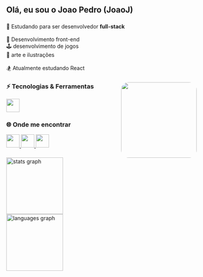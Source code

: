 <h2>Olá, eu sou o Joao Pedro (JoaoJ)</h2>

###

<p align="left">🛵 Estudando para ser desenvolvedor <b>full-stack</b><br>
  <br>🎨 Desenvolvimento front-end<br>🕹️ desenvolvimento de jogos<br>🎈 arte e ilustrações<br><br>🏂 Atualmente estudando React</p>

###

<img 
  align="right" 
  src="https://s4.anilist.co/file/anilistcdn/user/avatar/large/b6301502-AaPeA9l50dsK.png"  
  width="200" 
  style="border-radius: 20px;" 
/>


###

<h3 align="left">⚡ Tecnologias & Ferramentas</h3>

<div align="left">
  <img src="https://skillicons.dev/icons?i=js,ts,html,css,react,tailwind,gamemakerstudio,electron,godot,flutter,py,ps" height="35" />
</div>

###

<h3 align="left">🌐 Onde me encontrar</h3>

<div align="left">
  <a href="https://www.instagram.com/joaoj_pedroo/" target="_blank">
    <img src="https://img.shields.io/badge/Instagram-E4405F?logo=instagram&logoColor=white&style=for-the-badge" height="35" />
  </a>
  <a href="https://www.youtube.com/@joaojpedu" target="_blank">
    <img src="https://img.shields.io/badge/YouTube-FF0000?logo=youtube&logoColor=white&style=for-the-badge" height="35" />
  </a>
  
  <a href="mailto:joaojpedrocardoso@gmail.com" target="_blank">
    <img src="https://img.shields.io/badge/Gmail-D14836?logo=gmail&logoColor=white&style=for-the-badge" height="35" />
  </a>
</div>

###

<div align="left">
  <img src="https://github-readme-stats.vercel.app/api?username=JoaoPedro77&hide_title=false&hide_rank=false&show_icons=true&include_all_commits=true&count_private=true&disable_animations=false&theme=dracula&locale=en&hide_border=true" height="150" alt="stats graph"  />
  <img src="https://github-readme-stats.vercel.app/api/top-langs?username=JoaoPedro77&locale=en&hide_title=false&layout=compact&card_width=320&langs_count=8&theme=dracula&hide_border=true" height="150" alt="languages graph"  />
</div>



